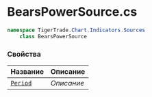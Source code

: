 
# BearsPowerSource.cs
```csharp
namespace TigerTrade.Chart.Indicators.Sources  
    class BearsPowerSource
```

### Свойства
| Название | Описание |
| --- | --- |
| [`Period`](./Свойства/Period.md) | *Описание* |

